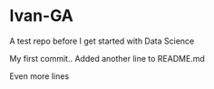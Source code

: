 # Ivan-GA
A test repo before I get started with Data Science

My first commit..
Added another line to README.md

Even more lines
